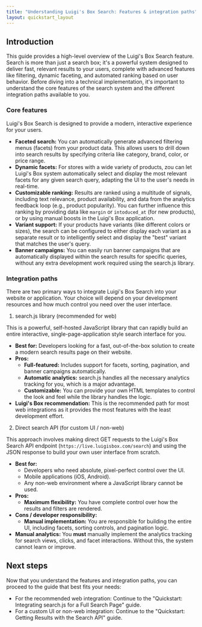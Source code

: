 ```yaml
---
title: "Understanding Luigi's Box Search: Features & integration paths"
layout: quickstart_layout 
---
```


## Introduction

This guide provides a high-level overview of the Luigi's Box Search feature. Search is more than just a search box; it's a powerful system designed to deliver fast, relevant results to your users, complete with advanced features like filtering, dynamic faceting, and automated ranking based on user behavior.
Before diving into a technical implementation, it's important to understand the core features of the search system and the different integration paths available to you.

### Core features

Luigi's Box Search is designed to provide a modern, interactive experience for your users.

- **Faceted search:** You can automatically generate advanced filtering menus (facets) from your product data. This allows users to drill down into search results by specifying criteria like category, brand, color, or price range.
- **Dynamic facets:** For stores with a wide variety of products, zou can let Luigi's Box system automatically select and display the most relevant facets for any given search query, adapting the UI to the user's needs in real-time.
- **Customizable ranking:** Results are ranked using a multitude of signals, including text relevance, product availability, and data from the analytics feedback loop (e.g., product popularity). You can further influence this ranking by providing data like `margin` or `intoduced_at` (for new products), or by using manual boosts in the Luigi's Box application.
- **Variant support:** If your products have variants (like different colors or sizes), the search can be configured to either display each variant as a separate result or to intelligently select and display the "best" variant that matches the user's query.
- **Banner campaigns:** You can easily run banner campaigns that are automatically displayed within the search results for specific queries, without any extra development work required using the search.js library.

### Integration paths

There are two primary ways to integrate Luigi's Box Search into your website or application. Your choice will depend on your development resources and how much control you need over the user interface.

1. search.js library (recommended for web)

This is a powerful, self-hosted JavaScript library that can rapidly build an entire interactive, single-page-application style search interface for you.

- **Best for:** Developers looking for a fast, out-of-the-box solution to create a modern search results page on their website.
- **Pros:**
  - **Full-featured:** Includes support for facets, sorting, pagination, and banner campaigns automatically.
  - **Automatic analytics:** search.js handles all the necessary analytics tracking for you, which is a major advantage.
  - **Customizable:** You can provide your own HTML templates to control the look and feel while the library handles the logic.
- **Luigi's Box recommendation:** This is the recommended path for most web integrations as it provides the most features with the least development effort.

2. Direct search API (for custom UI / non-web)

This approach involves making direct GET requests to the Luigi's Box Search API endpoint (`https://live.luigisbox.com/search`) and using the JSON response to build your own user interface from scratch.

- **Best for:**
  - Developers who need absolute, pixel-perfect control over the UI.
  - Mobile applications (iOS, Android).
  - Any non-web environment where a JavaScript library cannot be used.
- **Pros:**
  - **Maximum flexibility:** You have complete control over how the results and filters are rendered.
- **Cons / developer responsibility:**
  - **Manual implementation:** You are responsible for building the entire UI, including facets, sorting controls, and pagination logic.
- **Manual analytics:** You **must** manually implement the analytics tracking for search views, clicks, and facet interactions. Without this, the system cannot learn or improve.

## Next steps

Now that you understand the features and integration paths, you can proceed to the guide that best fits your needs:

- For the recommended web integration:
Continue to the "Quickstart: Integrating search.js for a Full Search Page" guide.
- For a custom UI or non-web integration:
Continue to the "Quickstart: Getting Results with the Search API" guide.
